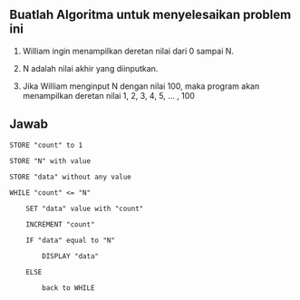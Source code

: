 ## Buatlah Algoritma untuk menyelesaikan problem ini

1. William ingin menampilkan deretan nilai dari 0 sampai N.

2. N adalah nilai akhir yang diinputkan.

3. Jika William menginput N dengan nilai 100, maka program akan
menampilkan deretan nilai 1, 2, 3, 4, 5, … , 100

## Jawab

    STORE "count" to 1

    STORE "N" with value

    STORE "data" without any value

    WHILE "count" <= "N" 

        SET "data" value with "count"

        INCREMENT "count"

        IF "data" equal to "N"

            DISPLAY "data"
        
        ELSE

            back to WHILE
